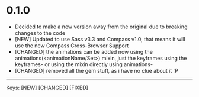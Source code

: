 # 0.1.0

* Decided to make a new version away from the original due to breaking changes to the code
* [NEW] Updated to use Sass v3.3 and Compass v1.0, that means it will use the new Compass Cross-Browser Support
* [CHANGED] the animations can be added now using the animations(<animationName/Set>) mixin, just the keyframes using the keyframes-<animationName> or using the mixin directly using animations-<animationName>
* [CHANGED] removed all the gem stuff, as i have no clue about it :P

---

Keys: [NEW] [CHANGED] [FIXED]